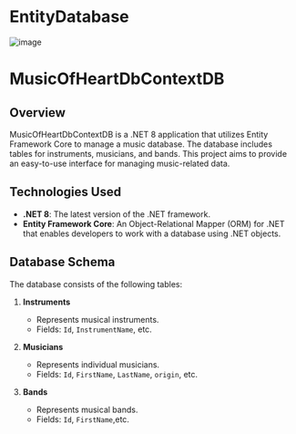 # EntityDatabase
![image](https://github.com/user-attachments/assets/82c18bb6-8889-42f4-8b18-3b393e0bc048)

# MusicOfHeartDbContextDB

## Overview

MusicOfHeartDbContextDB is a .NET 8 application that utilizes Entity Framework Core to manage a music database. The database includes tables for instruments, musicians, and bands. This project aims to provide an easy-to-use interface for managing music-related data.

## Technologies Used

- **.NET 8**: The latest version of the .NET framework.
- **Entity Framework Core**: An Object-Relational Mapper (ORM) for .NET that enables developers to work with a database using .NET objects.

## Database Schema

The database consists of the following tables:

1. **Instruments**
   - Represents musical instruments.
   - Fields: `Id`, `InstrumentName`, etc.

2. **Musicians**
   - Represents individual musicians.
   - Fields: `Id`, `FirstName`, `LastName`, `origin`, etc.

3. **Bands**
   - Represents musical bands.
   - Fields: `Id`, `FirstName`,etc.
